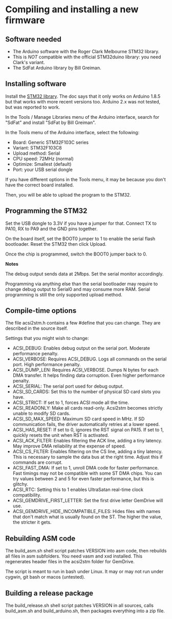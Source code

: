 Compiling and installing a new firmware
=======================================

Software needed
---------------

 * The Arduino software with the Roger Clark Melbourne STM32 library.
 * This is *NOT* compatible with the official STM32duino library: you need
   Clark's variant.
 * The SdFat Arduino library by Bill Greiman.


Installing software
-------------------

Install the [STM32 library](https://github.com/rogerclarkmelbourne/Arduino_STM32/wiki/Installation).
The doc says that it only works on Arduino 1.8.5 but that works with more
recent versions too. Arduino 2.x was not tested, but was reported to work.

In the Tools / Manage Libraries menu of the Arduino interface, search for
"SdFat" and install "SdFat by Bill Greiman".

In the Tools menu of the Arduino interface, select the following:

 * Board: Generic STM32F103C series
 * Variant: STM32F103C8
 * Upload method: Serial
 * CPU speed: 72MHz (normal)
 * Optimize: Smallest (default)
 * Port: your USB serial dongle

If you have different options in the Tools menu, it may be because you don't
have the correct board installed.

Then, you will be able to upload the program to the STM32.


Programming the STM32
---------------------

Set the USB dongle to 3.3V if you have a jumper for that. Connect TX to PA10, RX
to PA9 and the GND pins together.

On the board itself, set the BOOT0 jumper to 1 to enable the serial flash
bootloader. Reset the STM32 then click Upload.

Once the chip is programmed, switch the BOOT0 jumper back to 0.

**Notes**

The debug output sends data at 2Mbps. Set the serial monitor accordingly.

Programming via anything else than the serial bootloader may require to change
debug output to Serial0 and may consume more RAM. Serial programming is still
the only supported upload method.


Compile-time options
--------------------

The file acsi2stm.h contains a few #define that you can change. They are
described in the source itself.

Settings that you might wish to change:

 * ACSI_DEBUG: Enables debug output on the serial port. Moderate performance
   penalty.
 * ACSI_VERBOSE: Requires ACSI_DEBUG. Logs all commands on the serial port. High
   performance penalty.
 * ACSI_DUMP_LEN: Requires ACSI_VERBOSE. Dumps N bytes for each DMA transfer. It
   helps finding data corruption. Even higher performance penalty.
 * ACSI_SERIAL: The serial port used for debug output.
 * ACSI_SD_CARDS: Set this to the number of physical SD card slots you have.
 * ACSI_STRICT: If set to 1, forces ACSI mode all the time.
 * ACSI_READONLY: Make all cards read-only. Acsi2stm becomes strictly unable to
   modify SD cards.
 * ACSI_SD_MAX_SPEED: Maximum SD card speed in MHz. If SD communication fails,
   the driver automatically retries at a lower speed.
 * ACSI_HAS_RESET: If set to 0, ignores the RST signal on PA15. If set to 1,
   quickly resets the unit when RST is activated.
 * ACSI_ACK_FILTER: Enables filtering the ACK line, adding a tiny latency. May
   improve DMA reliability at the expense of speed.
 * ACSI_CS_FILTER: Enables filtering on the CS line, adding a tiny latency. This
   is necessary to sample the data bus at the right time. Adjust this if
   commands are corrupt.
 * ACSI_FAST_DMA: If set to 1, unroll DMA code for faster performance. Fast
   timings may not be compatible with some ST DMA chips. You can try values
   between 2 and 5 for even faster performance, but this is glitchy.
 * ACSI_RTC: Setting this to 1 enables UltraSatan real-time clock compatibility.
 * ACSI_GEMDRIVE_FIRST_LETTER: Set the first drive letter GemDrive will use.
 * ACSI_GEMDRIVE_HIDE_INCOMPATIBLE_FILES: Hides files with names that don't
   match what is usually found on the ST. The higher the value, the stricter it
   gets.


Rebuilding ASM code
-------------------

The build_asm.sh shell script patches VERSION into asm code, then rebuilds all
files in asm subfolders. You need vasm and xxd installed. This regenerates
header files in the acsi2stm folder for GemDrive.

The script is meant to run in bash under Linux. It may or may not run under
cygwin, git bash or macos (untested).


Building a release package
--------------------------

The build_release.sh shell script patches VERSION in all sources, calls
build_asm.sh and build_arduino.sh, then packages everything into a zip file.

